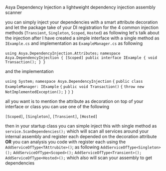 Asya Dependency Injection
a lightweight dependency injection assembly scanner

you can simply inject your dependencies with a smart attribute decoration and let the package take of your DI registration for the 4 common injection methods (`Transient`, `Singleton`, `Scoped`, `Hosted`) as following 
let's talk about the injection after 
I have created a simple interface with a single method as `IExample.cs` and implementation as `ExampleManager.cs` as following 

`using Asya.DependencyInjection.Attributes;`
`namespace Asya.DependencyInjection
{
    [Scoped]
    public interface IExample
    {
        void Transaction();
    }
}`

and the implementation 

`using System;`
`namespace Asya.DependencyInjection`
`{`
    `public class ExampleManager: IExample`
    `{`
        `public void Transaction()`
        `{`
            `throw new NotImplementedException();`
        `}`
    `}`
`}`

all you want is to mention the attribute as decoration on top of your interface or class you can use one of the following 

`[Scoped]`, `[Singleton]`, `[Transient]`, `[Hosted]`

then in your startup class you can simple inject this with single method as 
`service.ScanDependencies();` 
which will scan all services around your internal assembly and register each depended on the decoration attribute
**OR**
you can analysis you code with register each using the `AddServiceOfType<TAttrubite>()`; as following 
`AddServiceOfType<Singleton>();` `AddServiceOfType<Scoped>();` `AddServiceOfType<Transient>();` `AddServiceOfType<Hosted>();` which also will scan your assembly to get dependencies
